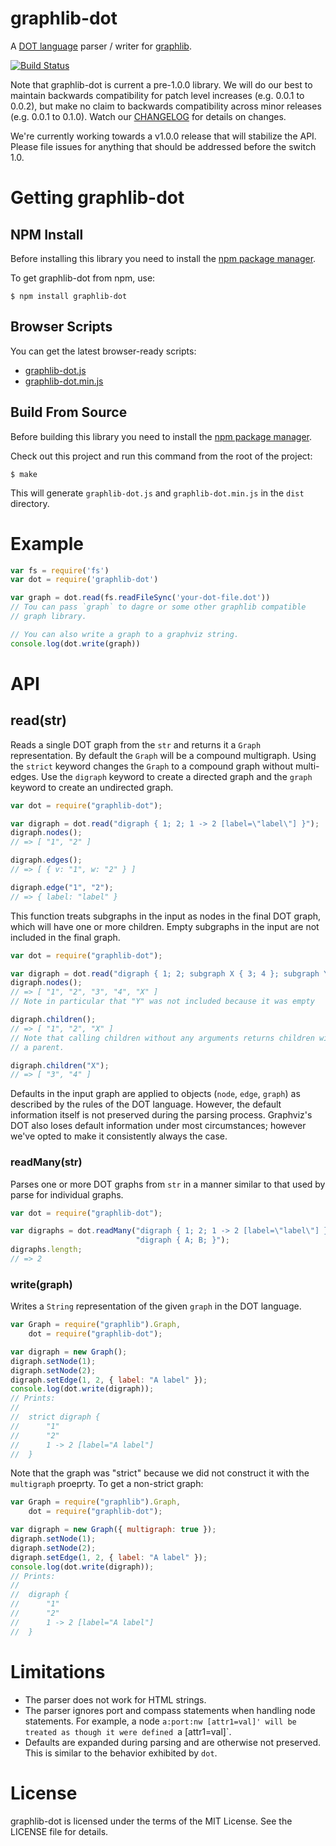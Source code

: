 # graphlib-dot

A [DOT language](http://www.graphviz.org/content/dot-language) parser / writer for [graphlib](https://github.com/cpettitt/graphlib).

[![Build Status](https://secure.travis-ci.org/cpettitt/graphlib-dot.png)](http://travis-ci.org/cpettitt/graphlib-dot)

Note that graphlib-dot is current a pre-1.0.0 library. We will do our best to
maintain backwards compatibility for patch level increases (e.g. 0.0.1 to
0.0.2), but make no claim to backwards compatibility across minor releases (e.g.
0.0.1 to 0.1.0). Watch our [CHANGELOG](CHANGELOG.md) for details on changes.

We're currently working towards a v1.0.0 release that will stabilize the API.
Please file issues for anything that should be addressed before the switch 1.0.

# Getting graphlib-dot

## NPM Install

Before installing this library you need to install the [npm package manager].

To get graphlib-dot from npm, use:

    $ npm install graphlib-dot

## Browser Scripts

You can get the latest browser-ready scripts:

* [graphlib-dot.js](http://cpettitt.github.io/project/graphlib-dot/latest/graphlib-dot.js)
* [graphlib-dot.min.js](http://cpettitt.github.io/project/graphlib-dot/latest/graphlib-dot.min.js)

## Build From Source

Before building this library you need to install the [npm package manager].

Check out this project and run this command from the root of the project:

    $ make

This will generate `graphlib-dot.js` and `graphlib-dot.min.js` in the `dist` directory.

# Example

``` js
var fs = require('fs')
var dot = require('graphlib-dot')

var graph = dot.read(fs.readFileSync('your-dot-file.dot'))
// Tou can pass `graph` to dagre or some other graphlib compatible
// graph library.

// You can also write a graph to a graphviz string.
console.log(dot.write(graph))
```

# API

## read(str)

Reads a single DOT graph from the `str` and returns it a `Graph`
representation. By default the `Graph` will be a compound multigraph. Using the
`strict` keyword changes the `Graph` to a compound graph without multi-edges.
Use the `digraph` keyword to create a directed graph and the `graph` keyword to
create an undirected graph.

```js
var dot = require("graphlib-dot");

var digraph = dot.read("digraph { 1; 2; 1 -> 2 [label=\"label\"] }");
digraph.nodes();
// => [ "1", "2" ]

digraph.edges();
// => [ { v: "1", w: "2" } ]

digraph.edge("1", "2");
// => { label: "label" }
```

This function treats subgraphs in the input as nodes in the final DOT graph,
which will have one or more children. Empty subgraphs in the input are not
included in the final graph.

```js
var dot = require("graphlib-dot");

var digraph = dot.read("digraph { 1; 2; subgraph X { 3; 4 }; subgraph Y {} }");
digraph.nodes();
// => [ "1", "2", "3", "4", "X" ]
// Note in particular that "Y" was not included because it was empty

digraph.children();
// => [ "1", "2", "X" ]
// Note that calling children without any arguments returns children without
// a parent.

digraph.children("X");
// => [ "3", "4" ]
```

Defaults in the input graph are applied to objects (`node`, `edge`, `graph`) as
described by the rules of the DOT language. However, the default information
itself is not preserved during the parsing process. Graphviz's DOT also loses
default information under most circumstances; however we've opted to make it
consistently always the case.

### readMany(str)

Parses one or more DOT graphs from `str` in a manner similar to that used
by parse for individual graphs.

```js
var dot = require("graphlib-dot");

var digraphs = dot.readMany("digraph { 1; 2; 1 -> 2 [label=\"label\"] }\n" +
                            "digraph { A; B; }");
digraphs.length;
// => 2
```

### write(graph)

Writes a `String` representation of the given `graph` in the DOT language.

```js
var Graph = require("graphlib").Graph,
    dot = require("graphlib-dot");

var digraph = new Graph();
digraph.setNode(1);
digraph.setNode(2);
digraph.setEdge(1, 2, { label: "A label" });
console.log(dot.write(digraph));
// Prints:
//
//  strict digraph {
//      "1"
//      "2"
//      1 -> 2 [label="A label"]
//  }
```

Note that the graph was "strict" because we did not construct it with the `multigraph` proeprty. To get a non-strict graph:

```js
var Graph = require("graphlib").Graph,
    dot = require("graphlib-dot");

var digraph = new Graph({ multigraph: true });
digraph.setNode(1);
digraph.setNode(2);
digraph.setEdge(1, 2, { label: "A label" });
console.log(dot.write(digraph));
// Prints:
//
//  digraph {
//      "1"
//      "2"
//      1 -> 2 [label="A label"]
//  }
```

# Limitations

* The parser does not work for HTML strings.
* The parser ignores port and compass statements when handling node statements.
  For example, a node `a:port:nw [attr1=val]' will be treated as though it were
  defined `a [attr1=val]`.
* Defaults are expanded during parsing and are otherwise not preserved. This is
  similar to the behavior exhibited by `dot`.

# License

graphlib-dot is licensed under the terms of the MIT License. See the LICENSE file
for details.

[npm package manager]: http://npmjs.org/
